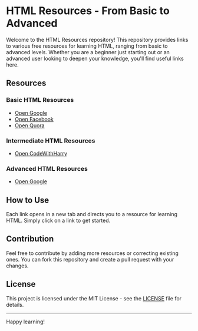 # HTML Resources - From Basic to Advanced

Welcome to the HTML Resources repository! This repository provides links to various free resources for learning HTML, ranging from basic to advanced levels. Whether you are a beginner just starting out or an advanced user looking to deepen your knowledge, you'll find useful links here.

## Resources

### Basic HTML Resources

- [Open Google](https://www.google.com)
- [Open Facebook](https://www.facebook.com)
- [Open Quora](https://www.quora.com)

### Intermediate HTML Resources

- [Open CodeWithHarry](https://www.codewithharry.com)

### Advanced HTML Resources

- [Open Google](https://www.google.com)

## How to Use

Each link opens in a new tab and directs you to a resource for learning HTML. Simply click on a link to get started.

## Contribution

Feel free to contribute by adding more resources or correcting existing ones. You can fork this repository and create a pull request with your changes.

## License

This project is licensed under the MIT License - see the [LICENSE](LICENSE) file for details.

---

Happy learning!
